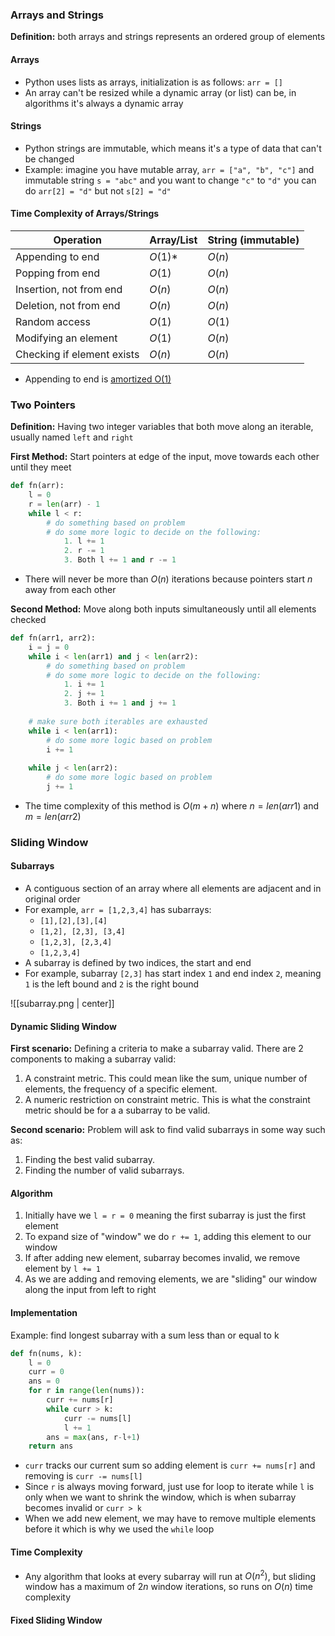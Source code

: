 
### Arrays and Strings

**Definition:** both arrays and strings represents an ordered group of elements
#### Arrays
- Python uses lists as arrays, initialization is as follows: `arr = []`
- An array can't be resized while a dynamic array (or list) can be, in algorithms it's always a dynamic array

#### Strings
- Python strings are immutable, which means it's a type of data that can't be changed
- Example: imagine you have mutable array, `arr = ["a", "b", "c"]` and immutable string `s = "abc"` and you want to change `"c"` to `"d"` you can do `arr[2] = "d"` but not `s[2] = "d"`

#### Time Complexity of Arrays/Strings

| Operation                  | Array/List | String (immutable) |
| -------------------------- | ---------- | ------------------ |
| Appending to end           | $O(1)$*    | $O(n)$             |
| Popping from end           | $O(1)$     | $O(n)$             |
| Insertion, not from end    | $O(n)$     | $O(n)$             |
| Deletion, not from end     | $O(n)$     | $O(n)$             |
| Random access              | $O(1)$     | $O(1)$             |
| Modifying an element       | $O(1)$     | $O(n)$             |
| Checking if element exists | $O(n)$     | $O(n)$             |
- Appending to end is [amortized O(1)](https://stackoverflow.com/questions/33044883/why-is-the-time-complexity-of-pythons-list-append-method-o1)

### Two Pointers

**Definition:** Having two integer variables that both move along an iterable, usually named `left` and `right`

**First Method:** Start pointers at edge of the input, move towards each other until they meet

```Python
def fn(arr):
	l = 0
	r = len(arr) - 1
	while l < r:
		# do something based on problem
		# do some more logic to decide on the following:
			1. l += 1
			2. r -= 1
			3. Both l += 1 and r -= 1
```
- There will never be more than $O(n)$ iterations because pointers start $n$ away from each other

**Second Method:** Move along both inputs simultaneously until all elements checked

```Python
def fn(arr1, arr2):
	i = j = 0
	while i < len(arr1) and j < len(arr2):
		# do something based on problem
		# do some more logic to decide on the following:
			1. i += 1
			2. j += 1
			3. Both i += 1 and j += 1
	
	# make sure both iterables are exhausted
	while i < len(arr1):
		# do some more logic based on problem
		i += 1
	
	while j < len(arr2):
		# do some more logic based on problem
		j += 1
```
- The time complexity of this method is $O(m+n)$ where $n = len(arr1)$ and $m = len(arr2)$

### Sliding Window

#### Subarrays
- A contiguous section of an array where all elements are adjacent and in original order
- For example, `arr = [1,2,3,4]` has subarrays:
	- `[1],[2],[3],[4]`
	- `[1,2], [2,3], [3,4]`
	- `[1,2,3], [2,3,4]`
	- `[1,2,3,4]`
- A subarray is defined by two indices, the start and end
- For example, subarray `[2,3]` has start index `1` and end index `2`, meaning `1` is the left bound and `2` is the right bound

![[subarray.png | center]]

#### Dynamic Sliding Window

**First scenario:** Defining a criteria to make a subarray valid. There are 2 components to making a subarray valid:
1. A constraint metric. This could mean like the sum, unique number of elements, the frequency of a specific element.
2. A numeric restriction on constraint metric. This is what the constraint metric should be for a a subarray to be valid.

**Second scenario:** Problem will ask to find valid subarrays in some way such as:
1. Finding the best valid subarray.
2. Finding the number of valid subarrays.

#### Algorithm
1. Initially have we `l = r = 0`  meaning the first subarray is just the first element
2. To expand size of "window" we do `r += 1`, adding this element to our window
3. If after adding new element, subarray becomes invalid, we remove element by `l += 1`
4. As we are adding and removing elements, we are "sliding" our window along the input from left to right

#### Implementation
Example: find longest subarray with a sum less than or equal to k

```Python
def fn(nums, k):
	l = 0
	curr = 0
	ans = 0
	for r in range(len(nums)):
		curr += nums[r]
		while curr > k:
			curr -= nums[l]
			l += 1
		ans = max(ans, r-l+1)
	return ans
```
- `curr` tracks our current sum so adding element is `curr += nums[r]` and removing is `curr -= nums[l]`
- Since  `r` is always moving forward, just use for loop to iterate while `l` is only when we want to shrink the window, which is when subarray becomes invalid or `curr > k`
- When we add new element, we may have to remove multiple elements before it which is why we used the `while` loop

#### Time Complexity
- Any algorithm that looks at every subarray will run at $O(n^2)$, but sliding window has a maximum of $2n$ window iterations, so runs on $O(n)$ time complexity

#### Fixed Sliding Window




